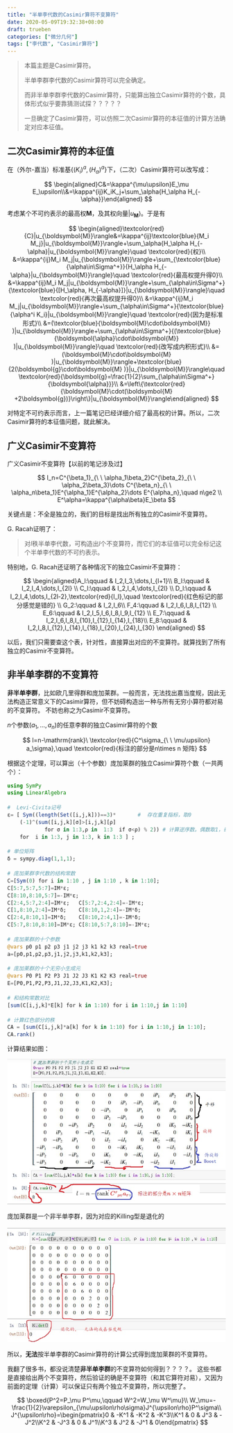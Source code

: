 ```yaml
---
title: "半单李代数的Casimir算符不变算符"
date: 2020-05-09T19:32:38+08:00
draft: trueben
categories: ["微分几何"]
tags: ["李代数", "Casimir算符"]
---
```



> 本篇主题是Casimir算符。
>
> 半单李群李代数的Casimir算符可以完全确定。
>
> 而非半单李群李代数的Casimir算符，只能算出独立Casimir算符的个数，具体形式似乎要靠猜测试探？？？？？
>
> 一旦确定了Casimir算符，可以仿照二次Casimir算符的本征值的计算方法确定对应本征值。

<!--more-->

## 二次Casimir算符的本征值

在（外尔-嘉当）标准基$\{(K_i)^a,(H_\alpha)^a\}$下，（二次）Casimir算符可以改写成：

$$
\begin{aligned}C&=\kappa^{\mu\upsilon}E_\mu E_\upsilon\\&=\kappa^{ij}K_iK_j+\sum_\alpha{H_\alpha H_{-\alpha}}\end{aligned}
$$

考虑某个不可约表示的最高权$\boldsymbol{M}$，及其权向量$|u_{\boldsymbol{M}}\rangle$。于是有

$$
\begin{aligned}\textcolor{red}{C}|u_{\boldsymbol{M}}\rangle&=\kappa^{ij}\textcolor{blue}{M_i M_j}|u_{\boldsymbol{M}}\rangle+\sum_\alpha{H_\alpha H_{-\alpha}|u_{\boldsymbol{M}}\rangle}\quad \textcolor{red}{权}\\ &=\kappa^{ij}M_i M_j|u_{\boldsymbol{M}}\rangle+\sum_{\textcolor{blue}{\alpha\in\Sigma^+}}{H_\alpha H_{-\alpha}|u_{\boldsymbol{M}}\rangle}\quad \textcolor{red}{最高权提升得0}\\ &=\kappa^{ij}M_i M_j|u_{\boldsymbol{M}}\rangle+\sum_{\alpha\in\Sigma^+}{\textcolor{blue}{[H_\alpha, H_{-\alpha}]}|u_{\boldsymbol{M}}\rangle}\quad \textcolor{red}{再次最高权提升得0}\\ &=\kappa^{ij}M_i M_j|u_{\boldsymbol{M}}\rangle+\sum_{\alpha\in\Sigma^+}{\textcolor{blue}{\alpha^i K_i}|u_{\boldsymbol{M}}\rangle}\quad \textcolor{red}{因为是标准形式}\\ &=(\textcolor{blue}{\boldsymbol{M}\cdot\boldsymbol{M}} )|u_{\boldsymbol{M}}\rangle+\sum_{\alpha\in\Sigma^+}{(\textcolor{blue}{\boldsymbol{\alpha}\cdot\boldsymbol{M}} )|u_{\boldsymbol{M}}\rangle}\quad \textcolor{red}{改写成内积形式}\\ &=(\boldsymbol{M}\cdot\boldsymbol{M} )|u_{\boldsymbol{M}}\rangle+\textcolor{blue}{2(\boldsymbol{g}\cdot\boldsymbol{M} )}|u_{\boldsymbol{M}}\rangle\quad \textcolor{red}{\boldsymbol{g}=\frac{1}{2}\sum_{\alpha\in\Sigma^+}{\boldsymbol{\alpha}}}\\ &=\left\{\textcolor{red}{\boldsymbol{M}\cdot(\boldsymbol{M} +2\boldsymbol{g})}\right\}|u_{\boldsymbol{M}}\rangle\end{aligned}
$$

对特定不可约表示而言，上一篇笔记已经详细介绍了最高权的计算。所以，二次Casimir算符的本征值问题，就此解决。

## 广义Casimir不变算符

广义Casimir不变算符【以前的笔记涉及过】

$$
I_n=C^{\beta_1}_{\ \ \alpha_1\beta_2}C^{\beta_2}_{\ \ \alpha_2\beta_3}\dots C^{\beta_n}_{\ \ \alpha_n\beta_1}E^{\alpha_1}E^{\alpha_2}\dots E^{\alpha_n},\quad n\ge2 \\ E^\alpha=\kappa^{\alpha\beta}E_\beta
$$

关键点是：不全是独立的，我们的目标是找出所有独立的Casimir不变算符。

G. Racah证明了：

> 对$l$秩半单李代数，可构造出$l$个不变算符，而它们的本征值可以完全标记这个半单李代数的不可约表示。

特别地，G. Racah还证明了各种情况下的独立Casimir不变算符：

$$
\begin{aligned}A_l:\qquad & I_2,I_3,\dots,I_{l+1}\\ B_l:\qquad & I_2,I_4,\dots,I_{2l} \\ C_l:\qquad & I_2,I_4,\dots,I_{2l} \\ D_l:\qquad & I_2,I_4,\dots,I_{2l-2},\textcolor{red}{I_l},\quad \textcolor{red}{红色标记的部分感觉是错的} \\ G_2:\qquad & I_2,I_6\\ F_4:\qquad & I_2,I_6,I_8,I_{12} \\ E_6:\qquad & I_2,I_5,I_6,I_8,I_9,I_{12} \\ E_7:\qquad & I_2,I_6,I_8,I_{10},I_{12},I_{14},I_{18}\\ E_8:\qquad & I_2,I_8,I_{12},I_{14},I_{18},I_{20},I_{24},I_{30}   \end{aligned}
$$

以后，我们只需要查这个表，针对性，直接算出对应的不变算符。就算找到了所有独立的Casimir不变算符。

## 非半单李群的不变算符

**非半单李群**，比如欧几里得群和庞加莱群。一般而言，无法找出嘉当度规，因此无法构造正常意义下的Casimir算符，但不妨碍构造出一种与所有无穷小算符都对易的不变算符。 不妨也称之为Casimir不变算符。

$n$个参数$(a_1,\dots,a_n)$的任意李群的独立Casimir算符的个数

$$
l=n-\mathrm{rank}\ \textcolor{red}{C^\sigma_{\ \ \mu\upsilon} a_\sigma},\quad \textcolor{red}{标注的部分是n\times n 矩阵}
$$

根据这个定理，可以算出（十个参数）庞加莱群的独立Casimir算符个数（一共两个）：

```julia
using SymPy
using LinearAlgebra

#  Levi-Civita记号
ε= [ Sym((length(Set([i,j,k]))==3)*       #  存在重复指标，取0
    (-1)^(sum([i,j,k][σ]>[i,j,k][ρ]   
            for σ in 1:3,ρ in  1:3  if σ<ρ) % 2)) # 计算逆序数。偶数取1，奇数取-1
    for  i in 1:3, j in 1:3, k in 1:3 ] ;

# 单位矩阵
δ = sympy.diag(1,1,1);

# 庞加莱群李代数的结构常数
C=[Sym(0) for i in 1:10 , j in 1:10 , k in 1:10];
C[5:7,5:7,5:7]=IM*ε;
C[8:10,8:10,5:7]=-IM*ε;
C[2:4,5:7,2:4]=IM*ε;   C[5:7,2:4,2:4]=-IM*ε;
C[1,8:10,2:4]=IM*δ;    C[8:10,1,2:4]=-IM*δ;
C[2:4,8:10,1]=IM*δ;    C[8:10,2:4,1]=-IM*δ;
C[5:7,8:10,8:10]=IM*ε; C[8:10,5:7,8:10]=-IM*ε;

# 庞加莱群的十个参数
@vars p0 p1 p2 p3 j1 j2 j3 k1 k2 k3 real=true
a=[p0,p1,p2,p3,j1,j2,j3,k1,k2,k3];

# 庞加莱群的十个无穷小生成元
@vars P0 P1 P2 P3 J1 J2 J3 K1 K2 K3 real=true
E=[P0,P1,P2,P3,J1,J2,J3,K1,K2,K3];

# 和结构常数对比
[sum(C[i,j,k]*E[k] for k in 1:10) for i in 1:10,j in 1:10]                            

# 计算红色部分的秩
CA = [sum(C[i,j,k]*a[k] for k in 1:10) for i in 1:10,j in 1:10];
CA.rank()                        
```

计算结果如图：

![](../images/0145.jpg)

庞加莱群是一个非半单李群，因为对应的Killing型是退化的

![](../images/0146.jpg)

所以，**无法**按半单李群的Casimir算符的计算公式得到庞加莱群的不变算符。

我翻了很多书，都没说清楚**非半单李群**的不变算符如何得到？？？？。 这些书都是直接给出两个不变算符，然后验证的确是不变算符（和其它算符对易），又因为前面的定理（计算）可以保证只有两个独立不变算符，所以完整了。

$$
\boxed{P^2=P_\mu P^\mu,\qquad W^2=W_\mu W^\mu}\\  W_\mu=-\frac{1}{2}\varepsilon_{\mu\upsilon\rho\sigma}J^{\upsilon\rho}P^\sigma\\ J^{\upsilon\rho}=\begin{pmatrix}0 & -K^1 & -K^2 & -K^3\\K^1 & 0 & J^3 & -J^2\\K^2 & -J^3 & 0 & J^1\\K^3 & J^2 & -J^1 & 0\end{pmatrix}
$$




